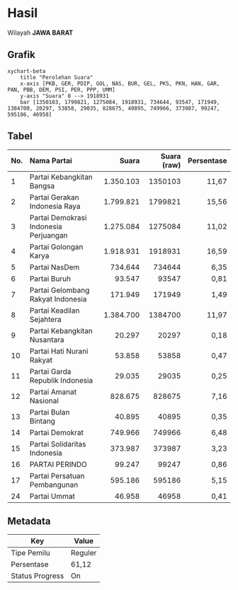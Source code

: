 # Hasil

Wilayah **JAWA BARAT**

## Grafik

```mermaid
xychart-beta
    title "Perolehan Suara"
    x-axis [PKB, GER, PDIP, GOL, NAS, BUR, GEL, PKS, PKN, HAN, GAR, PAN, PBB, DEM, PSI, PER, PPP, UMM]
    y-axis "Suara" 0 --> 1918931
    bar [1350103, 1799821, 1275084, 1918931, 734644, 93547, 171949, 1384700, 20297, 53858, 29035, 828675, 40895, 749966, 373987, 99247, 595186, 46958]
```

## Tabel

| No. | Nama Partai                           | Suara     | Suara (raw) | Persentase |
|:--- |:------------------------------------- | ---------:| -----------:| ----------:|
| 1   | Partai Kebangkitan Bangsa             | 1.350.103 | 1350103     | 11,67      |
| 2   | Partai Gerakan Indonesia Raya         | 1.799.821 | 1799821     | 15,56      |
| 3   | Partai Demokrasi Indonesia Perjuangan | 1.275.084 | 1275084     | 11,02      |
| 4   | Partai Golongan Karya                 | 1.918.931 | 1918931     | 16,59      |
| 5   | Partai NasDem                         | 734.644   | 734644      | 6,35       |
| 6   | Partai Buruh                          | 93.547    | 93547       | 0,81       |
| 7   | Partai Gelombang Rakyat Indonesia     | 171.949   | 171949      | 1,49       |
| 8   | Partai Keadilan Sejahtera             | 1.384.700 | 1384700     | 11,97      |
| 9   | Partai Kebangkitan Nusantara          | 20.297    | 20297       | 0,18       |
| 10  | Partai Hati Nurani Rakyat             | 53.858    | 53858       | 0,47       |
| 11  | Partai Garda Republik Indonesia       | 29.035    | 29035       | 0,25       |
| 12  | Partai Amanat Nasional                | 828.675   | 828675      | 7,16       |
| 13  | Partai Bulan Bintang                  | 40.895    | 40895       | 0,35       |
| 14  | Partai Demokrat                       | 749.966   | 749966      | 6,48       |
| 15  | Partai Solidaritas Indonesia          | 373.987   | 373987      | 3,23       |
| 16  | PARTAI PERINDO                        | 99.247    | 99247       | 0,86       |
| 17  | Partai Persatuan Pembangunan          | 595.186   | 595186      | 5,15       |
| 24  | Partai Ummat                          | 46.958    | 46958       | 0,41       |


## Metadata

| Key             | Value   |
| --------------- | ------- |
| Tipe Pemilu     | Reguler |
| Persentase      | 61,12   |
| Status Progress | On      |



